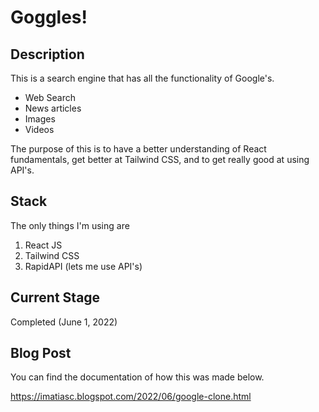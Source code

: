 # Goggles!
## Description
This is a search engine that has all the functionality of Google's.
- Web Search
- News articles
- Images
- Videos

The purpose of this is to have a better understanding of React fundamentals, get better at Tailwind CSS, and to get really good at using API's.

## Stack
The only things I'm using are
1. React JS
2. Tailwind CSS
3. RapidAPI (lets me use API's)

## Current Stage
Completed (June 1, 2022)

## Blog Post
You can find the documentation of how this was made below.

https://imatiasc.blogspot.com/2022/06/google-clone.html